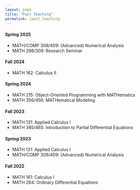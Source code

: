 ```yaml
---
layout: page
title: "Past Teaching"
permalink: /past_teaching
---
```


#### Spring 2025
  - MATH/COMP 309/409: (Advanced) Numerical Analysis
  - MATH 298/309: Research Seminar

#### Fall 2024
  - MATH 162: Calculus II

#### Spring 2024
  - MATH 215: Object-Oriented Programming with MATHematics
  - MATH 356/456: MATHematical Modeling

#### Fall 2023
  - MATH 131: Applied Calculus I
  - MATH 365/465: Introduction to Partial Differential Equations

#### Spring 2023
  - MATH 131: Applied Calculus I
  - MATH/COMP 309/409: (Advanced) Numerical Analysis

#### Fall 2022
  - MATH 161: Calculus I
  - MATH 264: Ordinary Differential Equations
